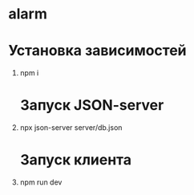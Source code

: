 # alarm

# Установка зависимостей

1. npm i
    # Запуск JSON-server
2. npx json-server server/db.json
    # Запуск клиента
3. npm run dev
